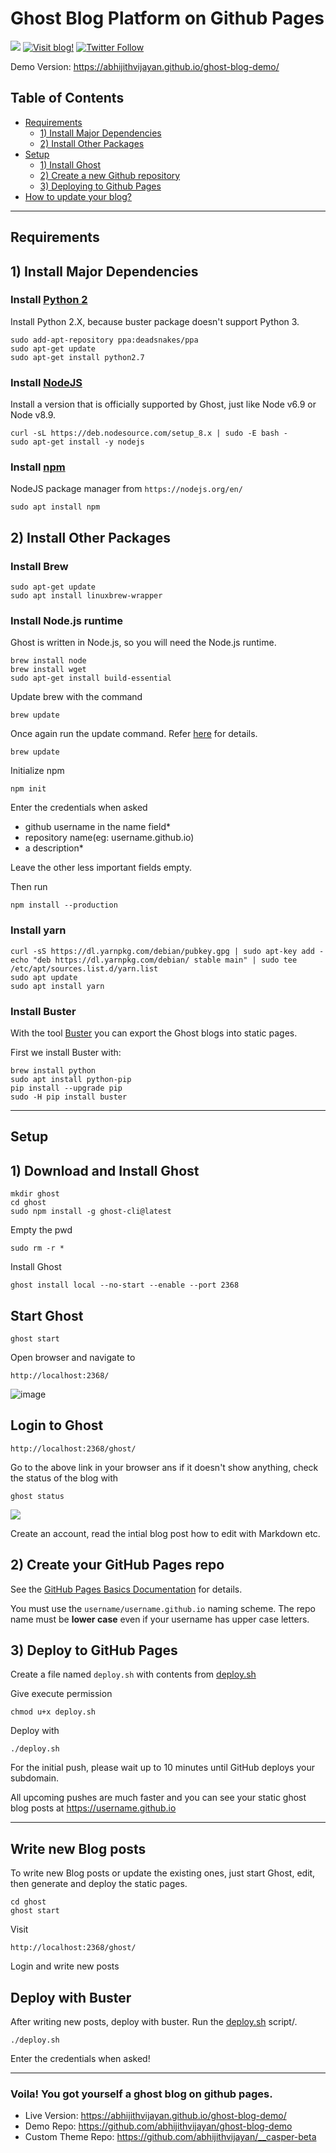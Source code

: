 # Ghost Blog Platform on Github Pages

[![](https://img.shields.io/badge/last--update-January--2019-red.svg)](https://github.com/abhijithvijayan/ghost-on-github-pages/commits/master)
[![Visit blog!](https://img.shields.io/badge/visit-blog-blue.svg)](https://github.com/abhijithvijayan/ghost-blog-demo/)
[![Twitter Follow](https://img.shields.io/twitter/follow/espadrine.svg?style=social&label=Follow)](https://twitter.com/_abhijithv)

Demo Version: https://abhijithvijayan.github.io/ghost-blog-demo/

## Table of Contents

  * [Requirements](#requirements)
      + [1) Install Major Dependencies](#1-Install-Major-Dependencies)
      + [2) Install Other Packages](#2-Install-Other-Packages)
  * [Setup](#setup)
    + [1) Install Ghost](#1-Download-and-Install-Ghost)
    + [2) Create a new Github repository](#2-Create-your-GitHub-Pages-repo)
    + [3) Deploying to Github Pages](#3-Deploy-to-GitHub-Pages)
  * [How to update your blog?](#Write-new-Blog-posts)

<hr />

## Requirements

## 1) Install Major Dependencies

### Install [Python 2](https://www.python.org/download/releases/2.7.2/)
Install Python 2.X, because buster package doesn't support Python 3.
```
sudo add-apt-repository ppa:deadsnakes/ppa
sudo apt-get update
sudo apt-get install python2.7
```

### Install [NodeJS](https://docs.ghost.org/docs/supported-node-versions)
Install a version that is officially supported by Ghost, just like Node v6.9 or Node v8.9.
```
curl -sL https://deb.nodesource.com/setup_8.x | sudo -E bash -
sudo apt-get install -y nodejs
```

### Install [npm](https://nodejs.org/en/)
NodeJS package manager from `https://nodejs.org/en/`
```
sudo apt install npm
```

## 2) Install Other Packages

### Install Brew
```
sudo apt-get update
sudo apt install linuxbrew-wrapper
```

### Install Node.js runtime
Ghost is written in Node.js, so you will need the Node.js runtime.

```
brew install node
brew install wget
sudo apt-get install build-essential
```
Update brew with the command
```
brew update
```
Once again run the update command. Refer [here](https://github.com/Linuxbrew/brew/blob/master/docs/Troubleshooting.md) for details.
```
brew update
```

Initialize npm 
```
npm init
```
Enter the credentials when asked
- github username in the name field*
- repository name(eg: username.github.io)
- a description*

Leave the other less important fields empty.

Then run
```
npm install --production
```

### Install yarn
```
curl -sS https://dl.yarnpkg.com/debian/pubkey.gpg | sudo apt-key add -
echo "deb https://dl.yarnpkg.com/debian/ stable main" | sudo tee /etc/apt/sources.list.d/yarn.list
sudo apt update
sudo apt install yarn
```

### Install Buster
With the tool [Buster](https://github.com/axitkhurana/buster) you can export the Ghost blogs into static pages. 

First we install Buster with:
```
brew install python
sudo apt install python-pip
pip install --upgrade pip
sudo -H pip install buster
```
<hr />

## Setup

## 1) Download and Install Ghost
```
mkdir ghost
cd ghost
sudo npm install -g ghost-cli@latest
```
Empty the pwd
```
sudo rm -r *
```
Install Ghost
```
ghost install local --no-start --enable --port 2368
```
## Start Ghost
```
ghost start
```
Open browser and navigate to
```
http://localhost:2368/
```
![image](https://preview.ibb.co/no4n5U/desktop.jpg)

## Login to Ghost
```
http://localhost:2368/ghost/
```
Go to the above link in your browser ans if it doesn't show anything, check the status of the blog with
```
ghost status
```
![](https://i.imgur.com/OeAsLDw.png)

Create an account, read the intial blog post how to edit with Markdown etc.

## 2) Create your GitHub Pages repo
See the [GitHub Pages Basics Documentation](https://help.github.com/categories/20/articles) for details.

You must use the `username/username.github.io` naming scheme. The repo name must be **lower case** even if your username has upper case letters.

## 3) Deploy to GitHub Pages
Create a file named `deploy.sh` with contents from [deploy.sh](deploy.sh)

Give execute permission 
```
chmod u+x deploy.sh
```
Deploy with
```
./deploy.sh
```

For the initial push, please wait up to 10 minutes until GitHub deploys your subdomain.

All upcoming pushes are much faster and you can see your static ghost blog posts at https://username.github.io

<hr />

## Write new Blog posts
To write new Blog posts or update the existing ones, just start Ghost, edit, then generate and deploy the static pages.
```
cd ghost
ghost start
```
Visit 
```
http://localhost:2368/ghost/
```
Login and write new posts

## Deploy with Buster
After writing new posts, deploy with buster.
Run the [deploy.sh](deploy.sh) script/.
```
./deploy.sh
```
Enter the credentials when asked!

<hr />

### Voila! You got yourself a ghost blog on github pages.

- Live Version: https://abhijithvijayan.github.io/ghost-blog-demo/
- Demo Repo: https://github.com/abhijithvijayan/ghost-blog-demo
- Custom Theme Repo: https://github.com/abhijithvijayan/__casper-beta

<!-- #### N.B. I made a script [deploy.sh](https://raw.githubusercontent.com/abhijithvijayan/ghost-on-github-pages/master/deploy.sh) for easiness. -->

<!--
My Blog also has a **Progressive Web App** and so I had to modify the `deploy.sh` script, `themes`, `header`, `footer` for PWA.
For comments I used [Gitment](https://github.com/imsun/gitment)
The theme I use is [Casper-beta](https://github.com/abhijithvijayan/__casper-beta)
-->
